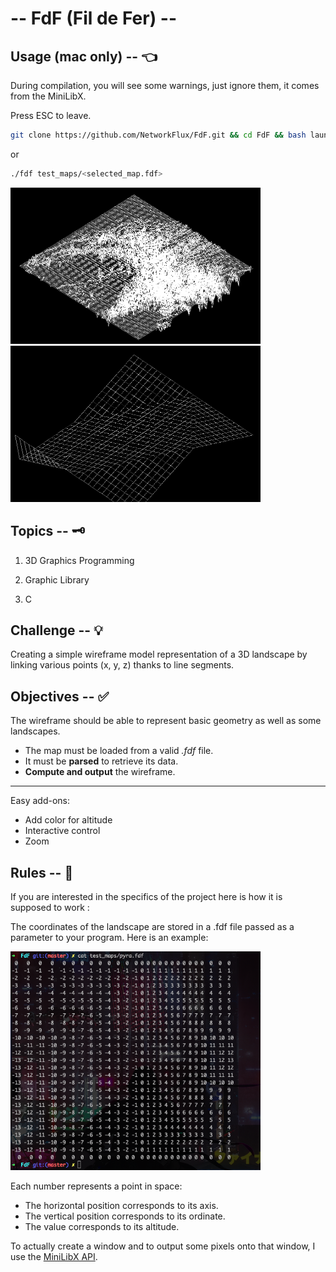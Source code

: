 # -- FdF (Fil de Fer) --
## Usage (mac only) -- 👈

During compilation, you will see some warnings, just ignore them, it comes from the MiniLibX.

Press ESC to leave.

```bash
git clone https://github.com/NetworkFlux/FdF.git && cd FdF && bash launch.sh
```
or
```bash
./fdf test_maps/<selected_map.fdf>
```

<img src="https://github.com/NetworkFlux/FdF/blob/master/imgs/mars.png" width="400" height="250"> <img src="https://github.com/NetworkFlux/FdF/blob/master/imgs/Pyra.png" width="400" height="250">

## Topics -- 🗝

1. 3D Graphics Programming

2. Graphic Library

3. C

## Challenge -- 💡

Creating a simple wireframe model representation of a 3D landscape by linking various points (x, y, z) thanks to line segments.

## Objectives -- ✅

The wireframe should be able to represent basic geometry as well as some landscapes.

- The map must be loaded from a valid *.fdf* file.
- It must be **parsed** to retrieve its data.
- **Compute and output** the wireframe.

---
Easy add-ons:
- Add color for altitude
- Interactive control
- Zoom

## Rules -- 🚨

If you are interested in the specifics of the project here is how it is supposed to work :

The coordinates of the landscape are stored in a .fdf file passed as a parameter to your program. Here is an example:

<img src="https://github.com/NetworkFlux/FdF/blob/master/imgs/map_example.png" width="400" height="350">

Each number represents a point in space:

- The horizontal position corresponds to its axis.
- The vertical position corresponds to its ordinate.
- The value corresponds to its altitude.

To actually create a window and to output some pixels onto that window, I use the [MiniLibX API](https://harm-smits.github.io/42docs/libs/minilibx "MiniLibX").
